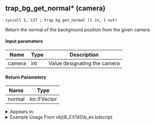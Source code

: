 ## trap_bg_get_normal* (camera)

`syscall 1, 137 ; trap_bg_get_normal (1 in, 1 out)`

Return the normal of the background position from the given camera

#### Input parameters
| Name | Type | Description
|------|------|------------
| camera   | int   | Value designating the camera


#### Return Parameters
| Name | Type
|------|-----
| normal   | kn::FVector   


<details>
	<summary>Appears in:</summary>
| filename | Entity (obj)
|----------|-------------
| obj\B_EX140\b_ex.bdscript       | ((B) Xigbar)          
| obj\B_EX140_LV99\b_ex.bdscript       | ((B99) Xigbar (Limit Cut))          
| obj\B_NM110\b_nm.bdscript       | ((B) The Experiment)          
| obj\B_NM110_HEAD\b_nm.bdscript       | ((B) The Experiment (Head))          

</details>

<details>
	<summary>Example Usage From obj\B_EX140\b_ex.bdscript</summary>
```plaintext
L8661:
 pushFromFSp 64
 syscall 1, 137 ; trap_bg_get_normal (1 in, 1 out)
 memcpyToSp 16, 80
 pushFromPSp 80
 memcpyToSp 16, 16
 pushFromPSpVal 80
 pushFromPSp 16
 pushImmf 3.141593
 syscall 0, 83 ; trap_vector_rot (3 in, 1 out)
 memcpyToSp 16, 80
 pushFromPSp 80
 pushImmf -1
 syscall 0, 36 ; trap_vector_mul (2 in, 1 out)
 memcpyToSp 16, 96
 pushFromPSp 96
 memcpyToSpVal 16, 80
 pushImm 1
 popToSp 4
```
</details>

